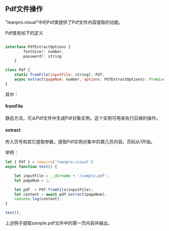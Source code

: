 ## Pdf文件操作

"leanpro.visual"中的Pdf类提供了Pdf文件内容提取的功能。

Pdf类有如下的定义

```javascript

interface PdfExtractOptions {
        fontSize?: number,
        password?: string
    }

class Pdf {
    static fromFile(inputFile: string): Pdf;
    async extract(pageNum: number, options: PdfExtractOptions): Promise<string>;
}
```


其中：

#### fromFile

静态方法，可从Pdf文件中生成Pdf对象实例。这个实例可用来执行后继的操作。

#### extract

传入页号和其它提取参数，提取Pdf实例对象中的第几页内容。页码从1开始。


举例：

```javascript
let { Pdf } = require('leanpro.visual')
async function test() {

    let inputFile = __dirname + '/sample.pdf';
    let pageNum = 1;

    let pdf  = Pdf.fromFile(inputFile);
    let content = await pdf.extract(pageNum);
    console.log(content);
}

test();
```

上述例子提取sample.pdf文件中的第一页内容并输出。